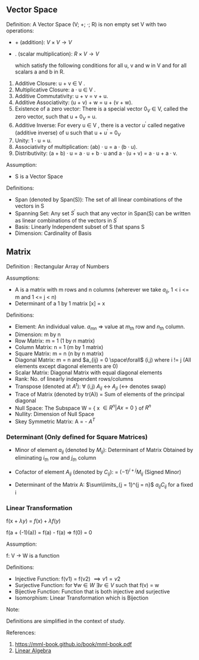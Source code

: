 ## Vector Space

Definition: A Vector Space (V; +; ·; R) is non empty set V with two operations:

* $+$ (addition): $V \times V \rightarrow V$
* $.$ (scalar multiplication): $R \times V \rightarrow V$

  which satisfy the following conditions for all u, v and w in V and for all scalars a
and b in R.

1. Additive Closure: u + v ∈ V .
2. Multiplicative Closure: a · u ∈ V .
3. Additive Commutativity: u + v = v + u.
4. Additive Associativity: (u + v) + w = u + (v + w).
5. Existence of a zero vector: There is a special vector $0_{V}$ ∈ V, called the zero vector, such that u + $0_{V}$ = u.
6. Additive Inverse: For every u ∈ V , there is a vector $u^{'}$ called negative (additive inverse) of u such that u + $u^{'}$ = $0_{V}$
7. Unity: 1 · u = u.
8. Associativity of multiplication: (ab) · u = a · (b · u).
9. Distributivity: (a + b) · u = a · u + b · u and a · (u + v) = a · u + a · v.

Assumption:

* S is a Vector Space

Definitions:

* Span (denoted by Span(S)): The set of all linear combinations of the vectors in S
* Spanning Set: Any set $S^{'}$ such that any vector in Span(S) can be written as linear combinations of the vectors in $S^{'}$
* Basis: Linearly Independent subset of S that spans S
* Dimension: Cardinality of Basis


## Matrix

Definition : Rectangular Array of Numbers

Assumptions:

* A is a matrix with m rows and n columns (wherever we take $a_{ij}$, 1 < i <= m and 1 <= j < n)
* Determinant of a 1 by 1 matrix [x] = x

Definitions:

* Element: An individual value. $a_{mn}$ => value at $m_{th}$ row and $n_{th}$ column.
* Dimension: m by n
* Row Matrix: m = 1 (1 by n matrix)
* Column Matrix: n = 1 (m by 1 matrix)
* Square Matrix: m = n (n by n matrix)
* Diagonal Matrix: m = n and $a_{ij} = 0 \space\forall$ (i,j) where i != j (All elements except diagonal elements are 0)
* Scalar Matrix: Diagonal Matrix with equal diagonal elements
* Rank: No. of linearly independent rows/columns
* Transpose (denoted at $A^t$): $\forall$ (i,j) $A_{ij}$ <-> $A_{ji}$ (<-> denotes swap)
* Trace of Matrix (denoted by tr(A)) = Sum of elements of the principal diagonal
* Null Space: The Subspace W = { x $\in R^{n} | Ax = 0$ } of $R^{n}$
* Nullity: Dimension of Null Space
* Skey Symmetric Matrix: A = - $A^T$

### Determinant (Only defined for Square Matrices)


* Minor of element $a_{ij}$ (denoted by $M_{ij}$): Determinant of Matrix Obtained by eliminating $i_{th}$ row and $j_{th}$ column
* Cofactor of element $A_{ij}$ (denoted by $C_{ij}$): = $(-1)^{i+j} M_{ij}$ (Signed Minor)

* Determinant of the Matrix A: $\sum\limits_{j = 1}^{j = n}$ $a_{ij} C_{ij}$ for a fixed i

### Linear Transformation

f(x + $\lambda y$) =  $f(x) + \lambda f(y)$

f(a + (-1)(a)) = f(a) - f(a) => f(0) = 0

Assumption:

f: V -> W is a function

Definitions:

* Injective Function: f(v1) = f(v2) $\implies v1=v2$
* Surjective Function: for $\forall w \in W$  $\exists v \in V$ such that f(v) = w
* Bijective Function: Function that is both injective and surjective
* Isomorphism: Linear Transformation which is Bijection

Note:

Definitions are simplified in the context of study. 

References:

1. https://mml-book.github.io/book/mml-book.pdf
2. [Linear Algebra](https://drive.google.com/file/d/1jaP-zhFtY6xxnjzt-Tqu38seLamiDHmW/view)




